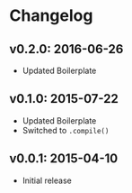 # Changelog

## v0.2.0: 2016-06-26

- Updated Boilerplate

## v0.1.0: 2015-07-22

- Updated Boilerplate
- Switched to `.compile()`

## v0.0.1: 2015-04-10

- Initial release
